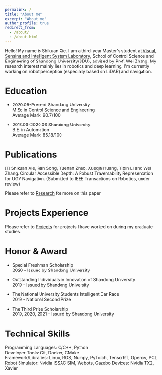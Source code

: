 ```yaml
---
permalink: /
title: "About me"
excerpt: "About me"
author_profile: true
redirect_from: 
  - /about/
  - /about.html
---
```


Hello! My name is Shikuan Xie. I am a third-year Master's student at [Visual, Sensing and Intelligent System Laboratory](http://www.vsislab.com/), School of Control Science and Engineering of Shandong University(SDU), advised by Prof. Wei Zhang. 
My research interest mainly lies in robotics and deep learning.
I'm currently working on robot perception (especially based on LiDAR) and navigation.

# Education

- 2020.09-Present Shandong University  
  M.Sc in Control Science and Engineering  
  Average Mark: 90.7/100

- 2016.09-2020.06 Shandong University  
  B.E. in Automation  
  Average Mark: 85.18/100

# Publications

[1] Shikuan Xie, Ran Song, Yuenan Zhao, Xueqin Huang, Yibin Li and Wei Zhang. Circular Accessible Depth: A Robust Traversability Representation for UGV Navigation. (Submitted to IEEE Transactions on Robotics, under review)

Please refer to [Research](https://brucexsk.github.io/research) for more on this paper.

# Projects Experience

Please refer to [Projects](https://brucexsk.github.io/projects) for projects I have worked on during my graduate studies.

# Honor & Award

- Special Freshman Scholarship  
  2020 - Issued by Shandong University

- Outstanding Individuals in Innovation of Shandong University  
  2019 - Issued by Shandong University
  
- The National University Students Intelligent Car Race  
  2019 - National Second Prize

- The Third Prize Scholarship  
  2019, 2020, 2021 - Issued by Shandong University
  
# Technical Skills

Programming Languages: C/C++, Python  
Developer Tools: Git, Docker, CMake  
Framework/Libraries: Linux, ROS, Numpy, PyTorch, TensorRT, Opencv, PCL  
Robot Simulator: Nvidia ISSAC SIM, Webots, Gazebo
Devices: Nvidia TX2, Xavier 
